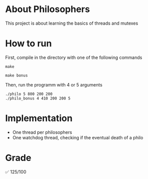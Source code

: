 # About Philosophers

This project is about learning the basics of threads and mutexes

# How to run

First, compile in the directory with one of the following commands
```
make
```
```
make bonus
```
Then, run the programm with 4 or 5 arguments
```
./philo 5 800 200 200
./philo_bonus 4 410 200 200 5
```
# Implementation

- One thread per philosophers
- One watchdog thread, checking if the eventual death of a philo

# Grade

✅ 125/100  

